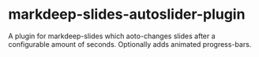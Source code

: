 # markdeep-slides-autoslider-plugin
A plugin for markdeep-slides which aoto-changes slides after a configurable amount of seconds. Optionally adds animated progress-bars.
